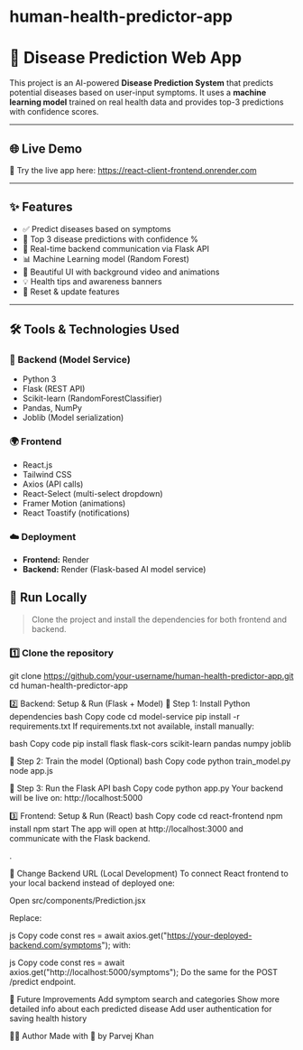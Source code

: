 # human-health-predictor-app

# 🧠 Disease Prediction Web App

This project is an AI-powered **Disease Prediction System** that predicts potential diseases based on user-input symptoms. It uses a **machine learning model** trained on real health data and provides top-3 predictions with confidence scores.

---

## 🌐 Live Demo

🚀 Try the live app here: https://react-client-frontend.onrender.com

---

## ✨ Features

- ✅ Predict diseases based on symptoms
- 🎯 Top 3 disease predictions with confidence %
- 💬 Real-time backend communication via Flask API
- 📊 Machine Learning model (Random Forest)
- 🎥 Beautiful UI with background video and animations
- 💡 Health tips and awareness banners
- 🔄 Reset & update features

---

## 🛠️ Tools & Technologies Used

### 🤖 Backend (Model Service)
- Python 3
- Flask (REST API)
- Scikit-learn (RandomForestClassifier)
- Pandas, NumPy
- Joblib (Model serialization)

### 🌍 Frontend
- React.js
- Tailwind CSS
- Axios (API calls)
- React-Select (multi-select dropdown)
- Framer Motion (animations)
- React Toastify (notifications)

### ☁️ Deployment
- **Frontend:** Render
- **Backend:** Render (Flask-based AI model service)

## 🧪 Run Locally

> Clone the project and install the dependencies for both frontend and backend.

### 1️⃣ Clone the repository
git clone https://github.com/your-username/human-health-predictor-app.git
cd human-health-predictor-app

2️⃣ Backend: Setup & Run (Flask + Model)
🔹 Step 1: Install Python dependencies
bash
Copy code
cd model-service
pip install -r requirements.txt
If requirements.txt not available, install manually:

bash
Copy code
pip install flask flask-cors scikit-learn pandas numpy joblib

🔹 Step 2: Train the model (Optional)
bash
Copy code
python train_model.py
node app.js

🔹 Step 3: Run the Flask API
bash
Copy code
python app.py
Your backend will be live on: http://localhost:5000

3️⃣ Frontend: Setup & Run (React)
bash
Copy code
cd react-frontend
npm install
npm start
The app will open at http://localhost:3000 and communicate with the Flask backend.

.

🔄 Change Backend URL (Local Development)
To connect React frontend to your local backend instead of deployed one:

Open src/components/Prediction.jsx

Replace:

js
Copy code
const res = await axios.get("https://your-deployed-backend.com/symptoms");
with:

js
Copy code
const res = await axios.get("http://localhost:5000/symptoms");
Do the same for the POST /predict endpoint.

📌 Future Improvements
Add symptom search and categories
Show more detailed info about each predicted disease
Add user authentication for saving health history

👨‍💻 Author
Made with 💙 by Parvej Khan
